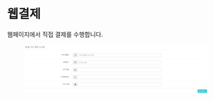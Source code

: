 # 웹결제

웹페이지에서 직접 결제를 수행합니다.

<figure><img src=".gitbook/assets/image (1).png" alt=""><figcaption></figcaption></figure>

